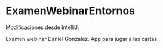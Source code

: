 # ExamenWebinarEntornos



Modificaciones desde IntelliJ.



Examen webinar Daniel Gonzalez.
App para jugar a las cartas
